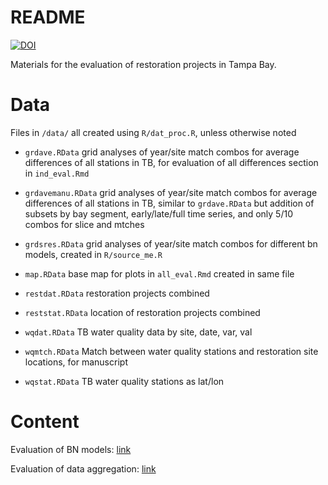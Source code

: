 
# README

[![DOI](https://zenodo.org/badge/DOI/10.5281/zenodo.2539623.svg)](https://doi.org/10.5281/zenodo.2539623)

Materials for the evaluation of restoration projects in Tampa Bay.

# Data

Files in `/data/` all created using `R/dat_proc.R`, unless otherwise noted

* `grdave.RData` grid analyses of year/site match combos for average differences of all stations in TB, for evaluation of all differences section in `ind_eval.Rmd` 

* `grdavemanu.RData` grid analyses of year/site match combos for average differences of all stations in TB, similar to `grdave.RData` but  addition of subsets by bay segment, early/late/full time series, and only 5/10 combos for slice and mtches 

* `grdsres.RData` grid analyses of year/site match combos for different bn models, created in `R/source_me.R`

* `map.RData` base map for plots in `all_eval.Rmd` created in same file

* `restdat.RData` restoration projects combined

* `reststat.RData` location of restoration projects combined

* `wqdat.RData` TB water quality data by site, date, var, val

* `wqmtch.RData` Match between water quality stations and restoration site locations, for manuscript

* `wqstat.RData` TB water quality stations as lat/lon

# Content

Evaluation of BN models: [link](http://162.243.131.102:3838/restorebayes/all_eval.Rmd)

Evaluation of data aggregation: [link](http://162.243.131.102:3838/restorebayes/ind_eval.Rmd)
